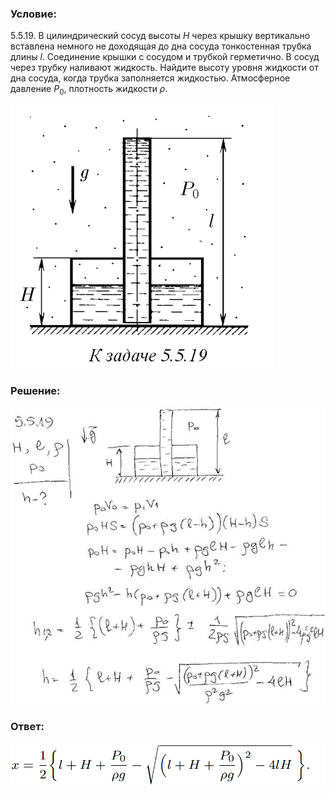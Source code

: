 ###  Условие: 

$5.5.19.$ В цилиндрический сосуд высоты $H$ через крышку вертикально вставлена немного не доходящая до дна сосуда тонкостенная трубка длины $l$. Соединение крышки с сосудом и трубкой герметично. В сосуд через трубку наливают жидкость. Найдите высоту уровня жидкости от дна сосуда, когда трубка заполняется жидкостью. Атмосферное давление $P_0$, плотность жидкости $\rho$. 

![|422x421, 42%](../../img/5.5.19/statement.png) 

###  Решение: 

![|640x603, 67%](../../img/5.5.19/1.jpg) 

###  Ответ: 

![|877x116, 59%](../../img/5.5.19/ans.png) 
